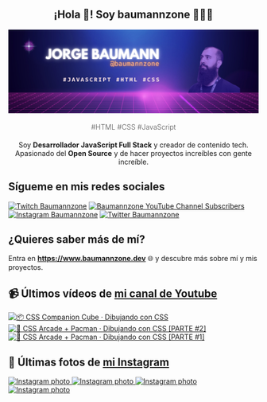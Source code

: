 <p align="center">
   <h2 align="center">¡Hola 👋! Soy baumannzone 👨🏻‍💻</h2>
   <img align="center" src="img/header.png" />
   <h4 align="center" style="font-weight: 300; color: #555;">#HTML #CSS #JavaScript</h4>
</p>

<p align="center" style="margin-bottom: 20px">Soy <strong>Desarrollador JavaScript Full Stack</strong> y creador de contenido tech.
<br/>
Apasionado del <strong>Open Source</strong> y de hacer proyectos increíbles con gente increíble.
</p>

## Sígueme en mis redes sociales

[![Twitch Baumannzone](https://img.shields.io/twitch/status/baumannzone?style=social)](https://twitch.tv/baumannzone)
[![Baumannzone YouTube Channel Subscribers](https://img.shields.io/youtube/channel/subscribers/UCTTj5ztXnGeDRPFVsBp7VMA?style=social)](https://youtube.com/rambitojs)
[![Instagram Baumannzone](https://img.shields.io/badge/Baumannzone--_.svg?label=Instagram&style=social&logo=instagram)](https://instagram.com/baumannzone)
[![Twitter Baumannzone](https://img.shields.io/twitter/follow/Baumannzone?label=Twitter&style=social)](https://twitter.com/baumannzone)

## ¿Quieres saber más de mí?

Entra en **https://www.baumannzone.dev** 🌐 y descubre más sobre mí y mis proyectos.

## 📹 Últimos vídeos de [mi canal de Youtube](https://youtube.com/rambitojs?sub_confirmation=1)


<a href='https://youtu.be/W6xwoSJahA0' target='_blank'>
  <img width='30%' src='https://img.youtube.com/vi/W6xwoSJahA0/mqdefault.jpg' alt='📦 CSS Companion Cube · Dibujando con CSS' />
</a>
<a href='https://youtu.be/9C3NXVXewH8' target='_blank'>
  <img width='30%' src='https://img.youtube.com/vi/9C3NXVXewH8/mqdefault.jpg' alt='👾 CSS Arcade + Pacman · Dibujando con CSS [PARTE #2]' />
</a>
<a href='https://youtu.be/2ahqLdgkSxA' target='_blank'>
  <img width='30%' src='https://img.youtube.com/vi/2ahqLdgkSxA/mqdefault.jpg' alt='👾 CSS Arcade + Pacman · Dibujando con CSS [PARTE #1]' />
</a>

## 📸 Últimas fotos de [mi Instagram](https://instagram.com/baumannzone)


<a href='https://instagram.com/p/C1WtP91InOe' target='_blank'>
  <img width='20%' src='https://instagram.fplq1-2.fna.fbcdn.net/v/t51.2885-15/412689044_1432867804247433_2957485866472235905_n.jpg?stp=dst-jpg_e15_fr_s1080x1080&_nc_ht=instagram.fplq1-2.fna.fbcdn.net&_nc_cat=109&_nc_ohc=Tma7NNTuZ2QAX_eY4V-&edm=APU89FABAAAA&ccb=7-5&ig_cache_key=MzI2Njk5NzU4MDQ5Nzg4ODcyOQ%3D%3D.2-ccb7-5&oh=00_AfCzCpHtXkh-TX0L9jm5bBVsHeUxh8G8oZCvvBV0LYa-rw&oe=659054C2&_nc_sid=bc0c2c' alt='Instagram photo' />
</a>
<a href='https://instagram.com/p/C1SKYMaIDaP' target='_blank'>
  <img width='20%' src='https://instagram.fplq1-2.fna.fbcdn.net/v/t51.2885-15/412590924_1412741992995371_7471484264113640484_n.jpg?stp=dst-jpg_e15_fr_s1080x1080&_nc_ht=instagram.fplq1-2.fna.fbcdn.net&_nc_cat=111&_nc_ohc=WW1_6aa_XlMAX-zTtcE&edm=APU89FABAAAA&ccb=7-5&ig_cache_key=MzI2NTcxODMyMjg1MjgwNDIzOQ%3D%3D.2-ccb7-5&oh=00_AfDrymxQ6rhejSfFPG2SgLGT4HTu_pwN1DlBv1XbpkLtPQ&oe=659051C4&_nc_sid=bc0c2c' alt='Instagram photo' />
</a>
<a href='https://instagram.com/p/C0wvw04IjE7' target='_blank'>
  <img width='20%' src='https://instagram.fplq1-2.fna.fbcdn.net/v/t51.2885-15/410431685_2324562264396277_1565438691155214994_n.jpg?stp=dst-jpg_e15_fr_s1080x1080&_nc_ht=instagram.fplq1-2.fna.fbcdn.net&_nc_cat=101&_nc_ohc=3COzpeMyfAUAX9tJMQS&edm=APU89FABAAAA&ccb=7-5&ig_cache_key=MzI1NjMxMjU5NDA4NjExMzU5NQ%3D%3D.2-ccb7-5&oh=00_AfDF1hf7qBNT0TfkAdfM8alZhKJhZ1NZpK4_2CNbI5XhZg&oe=65902166&_nc_sid=bc0c2c' alt='Instagram photo' />
</a>
<a href='https://instagram.com/p/CxeBk4FIii4' target='_blank'>
  <img width='20%' src='https://instagram.fplq1-2.fna.fbcdn.net/v/t51.2885-15/381141733_1047798316225742_4582053348965397562_n.jpg?stp=dst-jpg_e15_fr_s1080x1080&_nc_ht=instagram.fplq1-2.fna.fbcdn.net&_nc_cat=102&_nc_ohc=ASEgaQj9CNUAX8TPteQ&edm=APU89FABAAAA&ccb=7-5&ig_cache_key=MzE5Njk5OTcxNzY0Mjk3MTMyMA%3D%3D.2-ccb7-5&oh=00_AfD2CoqNBYAegveAAj0CPls3zJXrTryXQt4uqUDTzRAQ1g&oe=65907383&_nc_sid=bc0c2c' alt='Instagram photo' />
</a>

